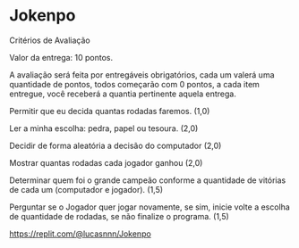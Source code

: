 # Jokenpo

Critérios de Avaliação

Valor da entrega: 10 pontos.

A avaliação será feita por entregáveis obrigatórios, cada um valerá uma quantidade de pontos, todos começarão com 0 pontos, a cada item entregue, você receberá a quantia pertinente aquela entrega.

Permitir que eu decida quantas rodadas faremos. (1,0)

Ler a minha escolha: pedra, papel ou tesoura. (2,0)

Decidir de forma aleatória a decisão do computador (2,0)

Mostrar quantas rodadas cada jogador ganhou (2,0)

Determinar quem foi o grande campeão conforme a quantidade de vitórias de cada um (computador e jogador). (1,5)

Perguntar se o Jogador quer jogar novamente, se sim, inicie volte a escolha de quantidade de rodadas, se não finalize o programa. (1,5)

https://replit.com/@lucasnnn/Jokenpo
